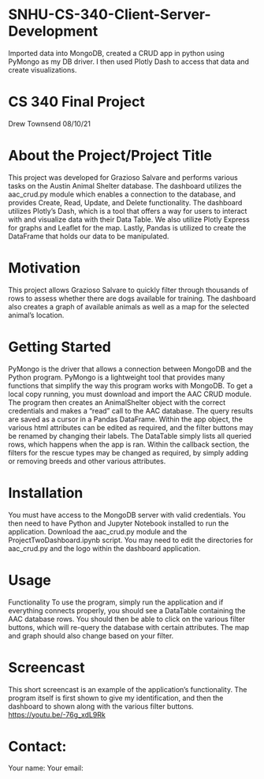 # SNHU-CS-340-Client-Server-Development
Imported data into MongoDB, created a CRUD app in python using PyMongo as my DB driver. I then used Plotly Dash to access that data and create visualizations.

# CS 340 Final Project
Drew Townsend
08/10/21

# About the Project/Project Title
This project was developed for Grazioso Salvare and performs various tasks on the Austin Animal Shelter database. The dashboard utilizes the aac_crud.py module which enables a connection to the database, and provides Create, Read, Update, and Delete functionality. The dashboard utilizes Plotly’s Dash, which is a tool that offers a way for users to interact with and visualize data with their Data Table. We also utilize Plotly Express for graphs and Leaflet for the map. Lastly, Pandas is utilized to create the DataFrame that holds our data to be manipulated.

# Motivation
This project allows Grazioso Salvare to quickly filter through thousands of rows to assess whether there are dogs available for training. The dashboard also creates a graph of available animals as well as a map for the selected animal’s location. 

# Getting Started
PyMongo is the driver that allows a connection between MongoDB and the Python program. PyMongo is a lightweight tool that provides many functions that simplify the way this program works with MongoDB. To get a local copy running, you must download and import the AAC CRUD module. The program then creates an AnimalShelter object with the correct credentials and makes a “read” call to the AAC database. The query results are saved as a cursor in a Pandas DataFrame. Within the app object, the various html attributes can be edited as required, and the filter buttons may be renamed by changing their labels. The DataTable simply lists all queried rows, which happens when the app is ran. Within the callback section, the filters for the rescue types may be changed as required, by simply adding or removing breeds and other various attributes.

# Installation
You must have access to the MongoDB server with valid credentials. You then need to have Python and Jupyter Notebook installed to run the application. Download the aac_crud.py module and the ProjectTwoDashboard.ipynb script. You may need to edit the directories for aac_crud.py and the logo within the dashboard application.

# Usage
Functionality
To use the program, simply run the application and if everything connects properly, you should see a DataTable containing the AAC database rows. You should then be able to click on the various filter buttons, which will re-query the database with certain attributes. The map and graph should also change based on your filter.


# Screencast
This short screencast is an example of the application’s functionality. The program itself is first shown to give my identification, and then the dashboard to shown along with the various filter buttons.
https://youtu.be/-76g_xdL9Rk

# Contact:
Your name:
Your email: 

